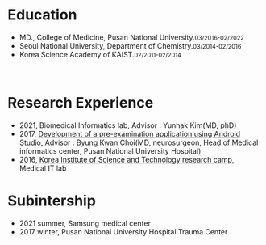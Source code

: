# Education
- MD., College of Medicine, Pusan National University.<small>03/2016-02/2022</small>
- Seoul National University, Department of Chemistry.<small>03/2014-02/2016</small>
- Korea Science Academy of KAIST.<small>02/2011-02/2014</small>


<br/> 

# Research Experience
- 2021, Biomedical Informatics lab, Advisor : Yunhak Kim(MD, phD)
- 2017, [Development of a pre-examination application using Android Studio](https://drive.google.com/file/d/17zk4w10e8RZbcXerHXczo5y42bW_SX59/view?usp=sharing), Advisor : Byung Kwan Choi(MD, neurosurgeon, Head of Medical informatics center, Pusan National University Hospital) 
- 2016, [Korea Institute of Science and Technology research camp](https://drive.google.com/file/d/1xYbXjUBvmvveNDWnyKlGAZAuEQtEngwd/view?usp=sharing), Medical IT lab

# Subintership
- 2021 summer, Samsung medical center
- 2017 winter, Pusan National University Hospital Trauma Center
